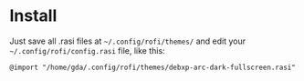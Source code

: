 # Install

Just save all .rasi files at `~/.config/rofi/themes/` and edit your `~/.config/rofi/config.rasi` file, like this:

```
@import "/home/gda/.config/rofi/themes/debxp-arc-dark-fullscreen.rasi"
```
